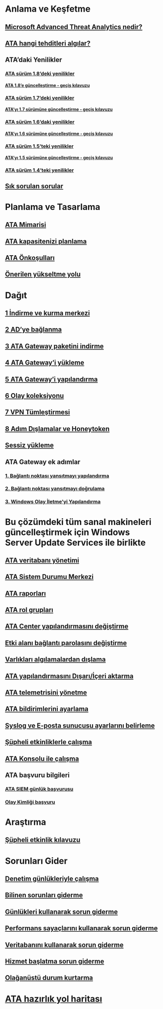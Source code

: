 # Anlama ve Keşfetme
## [Microsoft Advanced Threat Analytics nedir?](what-is-ata.md)
## [ATA hangi tehditleri algılar?](ata-threats.md)
## ATA’daki Yenilikler
### [ ATA sürüm 1.8’deki yenilikler](whats-new-version-1.8.md)
#### [ATA 1.8’e güncelleştirme - geçiş kılavuzu](ata-update-1.8-migration-guide.md)
### [ATA sürüm 1.7’deki yenilikler](whats-new-version-1.7.md)
#### [ATA’yı 1.7 sürümüne güncelleştirme - geçiş kılavuzu](ata-update-1.7-migration-guide.md)
### [ATA sürüm 1.6’daki yenilikler](whats-new-version-1.6.md)
#### [ATA’yı 1.6 sürümüne güncelleştirme - geçiş kılavuzu](ata-update-1.6-migration-guide.md)
### [ATA sürüm 1.5’teki yenilikler](whats-new-version-1.5.md)
#### [ATA’yı 1.5 sürümüne güncelleştirme - geçiş kılavuzu](ata-update-1.5-migration-guide.md)
### [ATA sürüm 1.4’teki yenilikler](whats-new-version-1.4.md)
## [Sık sorulan sorular](ata-technical-faq.md)
# Planlama ve Tasarlama
## [ATA Mimarisi](ata-architecture.md)
## [ATA kapasitenizi planlama](ata-capacity-planning.md)
## [ATA Önkoşulları](ata-prerequisites.md)
## [Önerilen yükseltme yolu](upgrade-path.md)
# Dağıt
## [1 İndirme ve kurma merkezi](install-ata-step1.md)
## [2 AD’ye bağlanma](install-ata-step2.md)
## [3 ATA Gateway paketini indirme](install-ata-step3.md)
## [4 ATA Gateway’i yükleme](install-ata-step4.md)
## [5 ATA Gateway’i yapılandırma](install-ata-step5.md)
## [6 Olay koleksiyonu](install-ata-step6.md)
## [7 VPN Tümleştirmesi](vpn-integration-install-step.md)
## [8 Adım Dışlamalar ve Honeytoken](install-ata-step7.md)
## [Sessiz yükleme](ata-silent-installation.md)
## ATA Gateway ek adımlar
### [1. Bağlantı noktası yansıtmayı yapılandırma](configure-port-mirroring.md)
### [2. Bağlantı noktası yansıtmayı doğrulama](validate-port-mirroring.md)
### [3. Windows Olay İletme’yi Yapılandırma](configure-event-collection.md)
# Bu çözümdeki tüm sanal makineleri güncelleştirmek için Windows Server Update Services ile birlikte
## [ATA veritabanı yönetimi](ata-database-management.md)
## [ATA Sistem Durumu Merkezi](ata-health-center.md)
## [ATA raporları](reports.md)
## [ATA rol grupları](ata-role-groups.md)
## [ATA Center yapılandırmasını değiştirme](modifying-ata-center-configuration.md)
## [Etki alanı bağlantı parolasını değiştirme](modifying-ata-config-dcpassword.md)
## [Varlıkları algılamalardan dışlama](excluding-entities-from-detections.md)
## [ATA yapılandırmasını Dışarı/İçeri aktarma](ata-configuration-file.md)
## [ATA telemetrisini yönetme](manage-telemetry-settings.md)
## [ATA bildirimlerini ayarlama](setting-ata-alerts.md)
## [Syslog ve E-posta sunucusu ayarlarını belirleme](setting-syslog-email-server-settings.md)
## [Şüpheli etkinliklerle çalışma](working-with-suspicious-activities.md)
## [ATA Konsolu ile çalışma](working-with-ata-console.md)
## ATA başvuru bilgileri
### [ATA SIEM günlük başvurusu](cef-format-sa.md)
### [Olay Kimliği başvuru](event-id-reference.md)
# Araştırma
## [Şüpheli etkinlik kılavuzu](suspicious-activity-guide.md)
# Sorunları Gider
## [Denetim günlükleriyle çalışma](troubleshoot-audit.md)
## [Bilinen sorunları giderme](troubleshooting-ata-known-errors.md)
## [Günlükleri kullanarak sorun giderme](troubleshooting-ata-using-logs.md)
## [Performans sayaçlarını kullanarak sorun giderme](troubleshooting-ata-using-perf-counters.md)
## [Veritabanını kullanarak sorun giderme](troubleshooting-ata-using-ata-database.md)
## [Hizmet başlatma sorun giderme](troubleshooting-service-startup.md)
## [Olağanüstü durum kurtarma](disaster-recovery.md)
# [ATA hazırlık yol haritası](ata-resources.md)